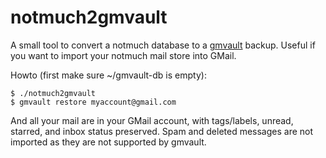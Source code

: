 notmuch2gmvault
===============

A small tool to convert a notmuch database to a [gmvault](http://gmvault.org/)
backup.  Useful if you want to import your notmuch mail store into GMail.

Howto (first make sure ~/gmvault-db is empty):

    $ ./notmuch2gmvault
    $ gmvault restore myaccount@gmail.com

And all your mail are in your GMail account, with tags/labels, unread, starred,
and inbox status preserved.  Spam and deleted messages are not imported as they
are not supported by gmvault.

